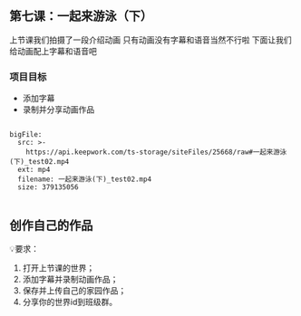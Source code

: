 <script>  window.global.courseIdentity = 'papa_planet-8' </script>
<script src="https://qiniu-public.keepwork.com/videoProcessEvent.js"></script>

## 第七课：一起来游泳（下）

上节课我们拍摄了一段介绍动画
只有动画没有字幕和语音当然不行啦
下面让我们给动画配上字幕和语音吧

### 项目目标
  - 添加字幕
  - 录制并分享动画作品


```@BigFile

bigFile:
  src: >-
    https://api.keepwork.com/ts-storage/siteFiles/25668/raw#一起来游泳(下)_test02.mp4
  ext: mp4
  filename: 一起来游泳(下)_test02.mp4
  size: 379135056
          
```



## 创作自己的作品
  
💡要求：
1. 打开上节课的世界；
2. 添加字幕并录制动画作品；
3. 保存并上传自己的家园作品；
4. 分享你的世界id到班级群。
